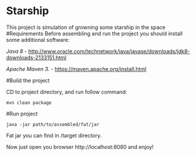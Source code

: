 # Starship
This project is simulation of growning some starship in the space
#Requirements
Before assembling and run the project you should install some additional software:

*Java 8* - http://www.oracle.com/technetwork/java/javase/downloads/jdk8-downloads-2133151.html

*Apache Maven 3.* - https://maven.apache.org/install.html

#Build the project

CD to project directory, and run follow command:
```
mvn clean package
```
#Run project
```
java -jar path/to/assembled/fat/jar
```
Fat jar you can find in /target directory.

Now just open you browser http://localhost:8080 and enjoy!

